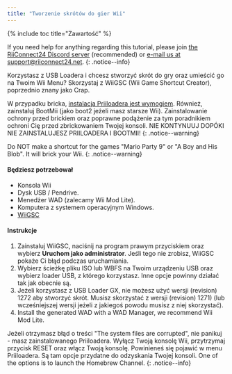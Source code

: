 ```yaml
---
title: "Tworzenie skrótów do gier Wii"
---
```


{% include toc title="Zawartość" %}

If you need help for anything regarding this tutorial, please join [the RiiConnect24 Discord server](https://discord.gg/rc24) (recommended) or [e-mail us at support@riiconnect24.net](mailto:support@riiconnect24.net).
{: .notice--info}

Korzystasz z USB Loadera i chcesz stworzyć skrót do gry oraz umieścić go na Twoim Wii Menu? Skorzystaj z WiiGSC (Wii Game Shortcut Creator), poprzednio znany jako Crap.

W przypadku bricka, [instalacja Priiloadera jest wymogiem](/priiloader). Również, zainstaluj BootMii (jako boot2 jeżeli masz starsze Wii). Zainstalowanie ochrony przed brickiem oraz poprawne podążenie za tym poradnikiem ochroni Cię przed zbrickowaniem Twojej konsoli. NIE KONTYNUUJ DOPÓKI NIE ZAINSTALUJESZ PRIILOADERA I BOOTMII!
{: .notice--warning}

Do NOT make a shortcut for the games "Mario Party 9" or "A Boy and His Blob". It will brick your Wii.
{: .notice--warning}

#### Będziesz potrzebował

* Konsola Wii
* Dysk USB / Pendrive.
* Menedżer WAD (zalecamy Wii Mod Lite).
* Komputera z systemem operacyjnym Windows.
* [WiiGSC](https://wiidatabase.de/downloads/pc-tools/wiigsc-ehemals-crap/)

#### Instrukcje

1. Zainstaluj WiiGSC, naciśnij na program prawym przyciskiem oraz wybierz **Uruchom jako administrator**. Jeśli tego nie zrobisz, WiiGSC pokaże Ci błąd podczas uruchamiania.
2. Wybierz ścieżkę pliku ISO lub WBFS na Twoim urządzeniu USB oraz wybierz loader USB, z którego korzystasz. Inne opcje powinny działać tak jak obecnie są.
3. Jeżeli korzystasz z USB Loader GX, nie możesz użyć wersji (revision) 1272 aby stworzyć skrót. Musisz skorzystać z wersji (revision) 1271) (lub wcześniejszej wersji jeżeli z jakiegoś powodu musisz z niej skorzystać).
4. Install the generated WAD with a WAD Manager, we recommend Wii Mod Lite.

Jeżeli otrzymasz błąd o treści "The system files are corrupted", nie panikuj - masz zainstalowanego Priiloadera. Wyłącz Twoją konsolę Wii, przytrzymaj przycisk RESET oraz włącz Twoją konsolę. Powinieneś się pojawić w menu Priiloadera. Są tam opcje przydatne do odzyskania Twojej konsoli. One of the options is to launch the Homebrew Channel.
{: .notice--info}
